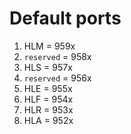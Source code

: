 # Default ports

1. HLM = 959x
2. `reserved` = 958x
3. HLS = 957x
4. `reserved` = 956x
5. HLE = 955x
6. HLF = 954x
7. HLR = 953x
8. HLA = 952x
